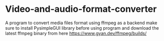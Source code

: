 # Video-and-audio-format-converter
A program to convert media files format using ffmpeg as a backend
make sure to install PysimpleGUI library before using program and download the latest ffmpeg binary from here https://www.gyan.dev/ffmpeg/builds/
